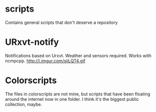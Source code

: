 scripts
=======

Contains general scripts that don't deserve a repository

URxvt-notify
=======

Notifications based on Urxvt. Weather and sensors required. Works with ncmpcpp.
http://i.imgur.com/sijLQT4.gif

Colorscripts
=======

The files in colorscripts are not mine, but scripts that have been floating around the internet now in one folder. I think it's the biggest public collection, maybe.
